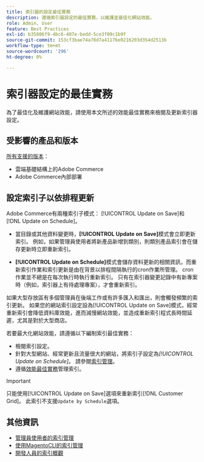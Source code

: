 ```yaml
---
title: 索引器的設定最佳實務
description: 遵循索引器設定的最佳實務，以維護並最佳化網站效能。
role: Admin, User
feature: Best Practices
exl-id: b35806f9-4bc6-407e-bedd-5ce3f09c1b9f
source-git-commit: 153cf3bae74a78d7a41176e0216203d354d2513b
workflow-type: tm+mt
source-wordcount: '296'
ht-degree: 0%

---
```


# 索引器設定的最佳實務

為了最佳化及維護網站效能，請使用本文所述的效能最佳實務來檢閱及更新索引器設定。

## 受影響的產品和版本

[所有支援的版本](../../../release/versions.md)：

- 雲端基礎結構上的Adobe Commerce
- Adobe Commerce內部部署

## 設定索引子以依排程更新

Adobe Commerce有兩種索引子模式： [!UICONTROL Update on Save]和[!DNL Update on Schedule]。

- 當目錄或其他資料變更時，**[!UICONTROL Update on Save]**&#x200B;模式會立即更新索引。 例如，如果管理員使用者將新產品新增到類別，則類別產品索引會在儲存更新時立即重新索引。

- **[!UICONTROL Update on Schedule]**&#x200B;模式會儲存資料更新的相關資訊，而重新索引作業和索引更新是由在背景以排程間隔執行的cron作業所管理。 cron作業並不總是在每次執行時執行重新索引。 只有在索引器變更記錄中有新專案時（例如，索引器上有待處理專案），才會重新索引。

如果大型存放區有多個管理員在後端工作或有許多匯入和匯出，則會觸發頻繁的索引更新。 如果您的網站索引設定設為[!UICONTROL Update on Save]模式，經常重新索引會降低資料庫效能，進而減慢網站效能，並造成重新索引程式長時間延遲，尤其是對於大型商店。

若要最大化網站效能，請遵循以下編制索引最佳實務：

- 檢閱索引設定。
- 針對大型網站、經常更新且流量很大的網站，將索引子設定為&#x200B;_[!UICONTROL Update on Schedule]_。 請參閱[索引管理](https://docs.magento.com/user-guide/system/index-management.html#change-the-index-mode)。
- 遵循[效能最佳實務](../../../performance/configuration.md)管理索引。

>[!IMPORTANT]
>
>只能使用[!UICONTROL Update on Save]選項來重新索引[!DNL Customer Grid]。 此索引不支援`Update by Schedule`選項。

## 其他資訊

- [管理員使用者的索引管理](../../../configuration/cli/manage-indexers.md#configure-indexers)
- [使用MagentoCLI的索引管理](https://experienceleague.adobe.com/docs/commerce-operations/configuration-guide/cli/manage-indexers.html)
- [開發人員的索引概觀](https://developer.adobe.com/commerce/php/development/components/indexing/)
